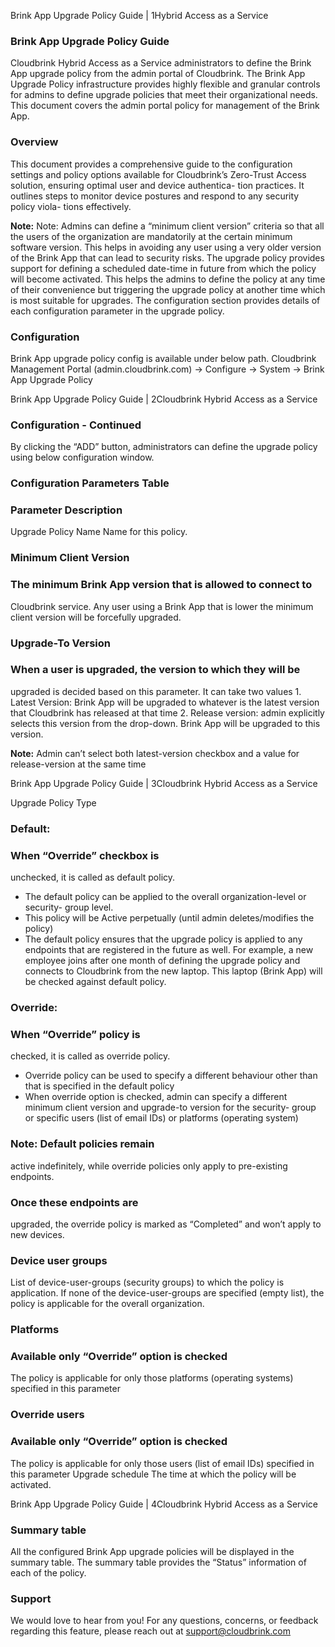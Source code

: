 Brink App Upgrade Policy Guide | 1Hybrid Access as a Service

### Brink App Upgrade Policy Guide

Cloudbrink Hybrid Access as a Service administrators to define the Brink App upgrade policy from the admin portal of Cloudbrink. The Brink App Upgrade Policy infrastructure provides highly flexible and granular controls for admins to define upgrade policies that meet their organizational needs. This document covers the admin portal policy for management of the Brink App.

### Overview

This document provides a comprehensive guide to the configuration settings and policy options available for Cloudbrink’s Zero-Trust Access solution, ensuring optimal user and device authentica- tion practices. It outlines steps to monitor device postures and respond to any security policy viola- tions effectively.

**Note:** Note: Admins can define a “minimum client version” criteria so that all the users of the organization are mandatorily at the certain minimum software version. This helps in avoiding any user using a very older version of the Brink App that can lead to security risks. The upgrade policy provides support for defining a scheduled date-time in future from which the policy will become activated. This helps the admins to define the policy at any time of their convenience but triggering the upgrade policy at another time which is most suitable for upgrades. The configuration section provides details of each configuration parameter in the upgrade policy.

### Configuration

Brink App upgrade policy config is available under below path. Cloudbrink Management Portal (admin.cloudbrink.com) -> Configure -> System -> Brink App Upgrade Policy

Brink App Upgrade Policy Guide | 2Cloudbrink Hybrid Access as a Service

### Configuration - Continued

By clicking the “ADD” button, administrators can define the upgrade policy using below configuration window.

### Configuration Parameters Table

### Parameter Description

Upgrade Policy Name Name for this policy.

### Minimum Client Version

### The minimum Brink App version that is allowed to connect to

Cloudbrink service. Any user using a Brink App that is lower the minimum client version will be forcefully upgraded.

### Upgrade-To Version

### When a user is upgraded, the version to which they will be

upgraded is decided based on this parameter. It can take two values 1. Latest Version: Brink App will be upgraded to whatever is the latest version that Cloudbrink has released at that time 2. Release version: admin explicitly selects this version from the drop-down. Brink App will be upgraded to this version.

**Note:** Admin can’t select both latest-version checkbox and a value for release-version at the same time

Brink App Upgrade Policy Guide | 3Cloudbrink Hybrid Access as a Service

Upgrade Policy Type

### Default:

### When “Override” checkbox is

unchecked, it is called as default policy.
- The default policy can
be applied to the overall organization-level or security- group level.
- This policy will be Active
perpetually (until admin deletes/modifies the policy)
- The default policy ensures
that the upgrade policy is applied to any endpoints that are registered in the future as well. For example, a new employee joins after one month of defining the upgrade policy and connects to Cloudbrink from the new laptop. This laptop (Brink App) will be checked against default policy.

### Override:

### When “Override” policy is

checked, it is called as override policy.
- Override policy can be
used to specify a different behaviour other than that is specified in the default policy
- When override option is
checked, admin can specify a different minimum client version and upgrade-to version for the security- group or specific users (list of email IDs) or platforms (operating system)

### Note: Default policies remain

active indefinitely, while override policies only apply to pre-existing endpoints.

### Once these endpoints are

upgraded, the override policy is marked as “Completed” and won’t apply to new devices.

### Device user groups

List of device-user-groups (security groups) to which the policy is application. If none of the device-user-groups are specified (empty list), the policy is applicable for the overall organization.

### Platforms

### Available only “Override” option is checked

The policy is applicable for only those platforms (operating systems) specified in this parameter

### Override users

### Available only “Override” option is checked

The policy is applicable for only those users (list of email IDs) specified in this parameter Upgrade schedule The time at which the policy will be activated.

Brink App Upgrade Policy Guide | 4Cloudbrink Hybrid Access as a Service

### Summary table

All the configured Brink App upgrade policies will be displayed in the summary table. The summary table provides the “Status” information of each of the policy.

### Support

We would love to hear from you! For any questions, concerns, or feedback regarding this feature, please reach out at support@cloudbrink.com